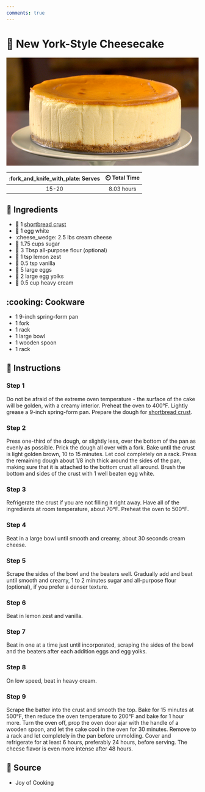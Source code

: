 ```yaml
---
comments: true
---
```

# :pie: New York-Style Cheesecake

![New York-Style Cheesecake](../assets/images/new-york-style-cheesecake.jpg)

| :fork_and_knife_with_plate: Serves | :timer_clock: Total Time |
|:----------------------------------:|:-----------------------: |
| 15-20 | 8.03 hours |

## :salt: Ingredients

- :pie: 1 [shortbread crust][1]
- :egg: 1 egg white
- :cheese_wedge: 2.5 lbs cream cheese
- :candy: 1.75 cups sugar
- :ear_of_rice: 3 Tbsp all-purpose flour (optional)
- :lemon: 1 tsp lemon zest
- :icecream: 0.5 tsp vanilla
- :egg: 5 large eggs
- :egg: 2 large egg yolks
- :icecream: 0.5 cup heavy cream

## :cooking: Cookware

- 1 9-inch spring-form pan
- 1 fork
- 1 rack
- 1 large bowl
- 1 wooden spoon
- 1 rack

## :pencil: Instructions

### Step 1

Do not be afraid of the extreme oven temperature - the surface of the cake will be golden, with a creamy interior.
Preheat the oven to 400°F. Lightly grease a 9-inch spring-form pan. Prepare the dough for [shortbread crust][1].

### Step 2

Press one-third of the dough, or slightly less, over the bottom of the pan as evenly as possible. Prick the dough all
over with a fork. Bake until the crust is light golden brown, 10 to 15 minutes. Let cool completely on a rack. Press the
remaining dough about 1/8 inch thick around the sides of the pan, making sure that it is attached to the bottom crust
all around. Brush the bottom and sides of the crust with 1 well beaten  egg white.

### Step 3

Refrigerate the crust if you are not filling it right away. Have all of the ingredients at room temperature, about
70°F. Preheat the oven to 500°F.

### Step 4

Beat in a large bowl until smooth and creamy, about 30 seconds cream cheese.

### Step 5

Scrape the sides of the bowl and the beaters well. Gradually add and beat until smooth and creamy, 1 to 2 minutes sugar
and all-purpose flour (optional), if you prefer a denser texture.

### Step 6

Beat in lemon zest and vanilla.

### Step 7

Beat in one at a time just until incorporated, scraping the sides of the bowl and the beaters after each addition eggs
and egg yolks.

### Step 8

On low speed, beat in heavy cream.

### Step 9

Scrape the batter into the crust and smooth the top. Bake for 15 minutes at 500°F, then reduce the oven temperature to
200°F and bake for 1 hour more. Turn the oven off, prop the oven door ajar with the handle of a wooden spoon, and let
the cake cool in the oven for 30 minutes. Remove to a rack and let completely in the pan before unmolding. Cover and
refrigerate for at least 6 hours, preferably 24 hours, before serving. The cheese flavor is even more intense after 48
hours.

## :link: Source

- Joy of Cooking

[1]: <../ingredients/pastry-dough/pat-in-the-pan-shortbread-dough.md>
